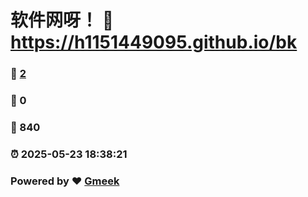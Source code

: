 # 软件网呀！ :link: https://h1151449095.github.io/bk 
### :page_facing_up: [2](https://h1151449095.github.io/bk/tag.html) 
### :speech_balloon: 0 
### :hibiscus: 840 
### :alarm_clock: 2025-05-23 18:38:21 
### Powered by :heart: [Gmeek](https://github.com/Meekdai/Gmeek)
